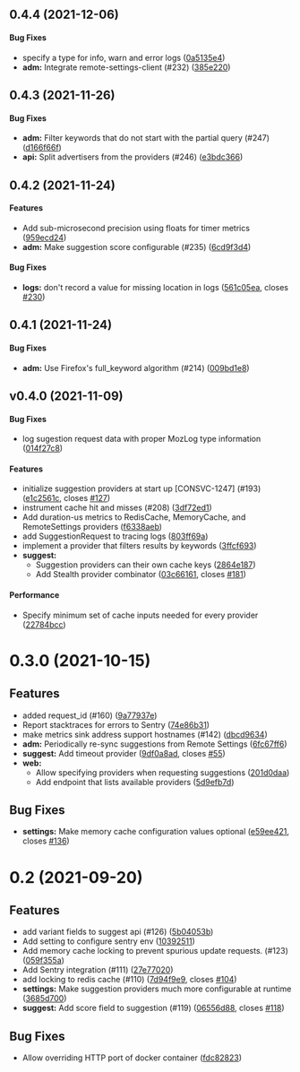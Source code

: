 <a name="0.4.4"></a>

## 0.4.4 (2021-12-06)

#### Bug Fixes

- specify a type for info, warn and error logs ([0a5135e4](0a5135e4))
- **adm:** Integrate remote-settings-client (#232) ([385e220](385e220))

<a name="0.4.3"></a>

## 0.4.3 (2021-11-26)

#### Bug Fixes

- **adm:** Filter keywords that do not start with the partial query (#247)
  ([d166f66f](d166f66f))
- **api:** Split advertisers from the providers (#246) ([e3bdc366](e3bdc366))

<a name="0.4.2"></a>

## 0.4.2 (2021-11-24)

#### Features

- Add sub-microsecond precision using floats for timer metrics
  ([959ecd24](959ecd24))
- **adm:** Make suggestion score configurable (#235) ([6cd9f3d4](6cd9f3d4))

#### Bug Fixes

- **logs:** don't record a value for missing location in logs
  ([561c05ea](561c05ea), closes [#230](230))

<a name="0.4.1"></a>

## 0.4.1 (2021-11-24)

#### Bug Fixes

- **adm:** Use Firefox's full_keyword algorithm (#214) ([009bd1e8](009bd1e8))

<a name="v0.4.0"></a>

## v0.4.0 (2021-11-09)

#### Bug Fixes

- log sugestion request data with proper MozLog type information
  ([014f27c8](014f27c8))

#### Features

- initialize suggestion providers at start up [CONSVC-1247] (#193)
  ([e1c2561c](e1c2561c), closes [#127](127))
- instrument cache hit and misses (#208) ([3df72ed1](3df72ed1))
- Add duration-us metrics to RedisCache, MemoryCache, and RemoteSettings
  providers ([f6338aeb](f6338aeb))
- add SuggestionRequest to tracing logs ([803ff69a](803ff69a))
- implement a provider that filters results by keywords ([3ffcf693](3ffcf693))
- **suggest:**
  - Suggestion providers can their own cache keys ([2864e187](2864e187))
  - Add Stealth provider combinator ([03c66161](03c66161), closes [#181](181))

#### Performance

- Specify minimum set of cache inputs needed for every provider
  ([22784bcc](22784bcc))

<a name="0.3.0"></a>

# 0.3.0 (2021-10-15)

## Features

- added request_id (#160) ([9a77937e](9a77937e))
- Report stacktraces for errors to Sentry ([74e86b31](74e86b31))
- make metrics sink address support hostnames (#142) ([dbcd9634](dbcd9634))
- **adm:** Periodically re-sync suggestions from Remote Settings
  ([6fc67ff6](6fc67ff6))
- **suggest:** Add timeout provider ([9df0a8ad](9df0a8ad), closes [#55](55))
- **web:**
  - Allow specifying providers when requesting suggestions
    ([201d0daa](201d0daa))
  - Add endpoint that lists available providers ([5d9efb7d](5d9efb7d))

## Bug Fixes

- **settings:** Make memory cache configuration values optional
  ([e59ee421](e59ee421), closes [#136](136))

<a name="0.2"></a>

# 0.2 (2021-09-20)

## Features

- add variant fields to suggest api (#126) ([5b04053b](5b04053b))
- Add setting to configure sentry env ([10392511](10392511))
- Add memory cache locking to prevent spurious update requests. (#123)
  ([059f355a](059f355a))
- Add Sentry integration (#111) ([27e77020](27e77020))
- add locking to redis cache (#110) ([7d94f9e9](7d94f9e9), closes [#104](104))
- **settings:** Make suggestion providers much more configurable at runtime
  ([3685d700](3685d700))
- **suggest:** Add score field to suggestion (#119) ([06556d88](06556d88),
  closes [#118](118))

## Bug Fixes

- Allow overriding HTTP port of docker container ([fdc82823](fdc82823))
